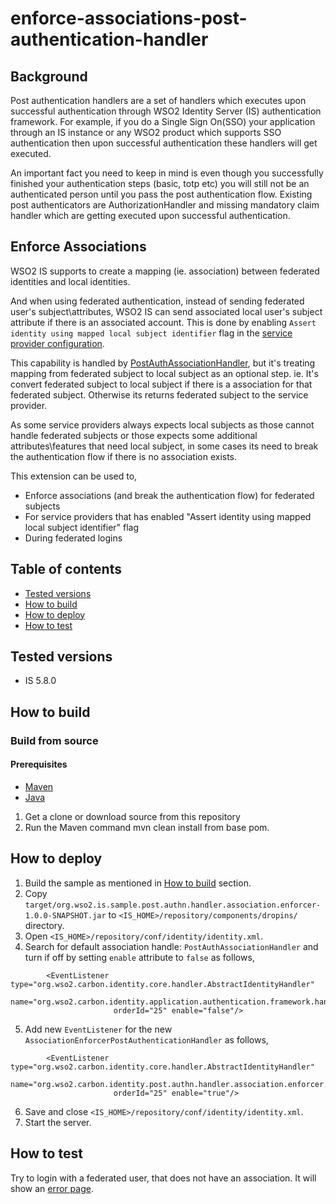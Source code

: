 # enforce-associations-post-authentication-handler

## Background
Post authentication handlers are a set of handlers which executes upon successful authentication through WSO2 Identity Server (IS) authentication framework. For example, if you do a Single Sign On(SSO) your application through an IS instance or any WSO2 product which supports SSO authentication then upon successful authentication these handlers will get executed.

An important fact you need to keep in mind is even though you successfully finished your authentication steps (basic, totp etc) you will still not be an authenticated person until you pass the post authentication flow. Existing post authenticators are AuthorizationHandler and missing mandatory claim handler which are getting executed upon successful authentication.

## Enforce Associations
WSO2 IS supports to create a mapping (ie. association) between federated identities and local identities.

And when using federated authentication, instead of sending federated user's subject\attributes, WSO2 IS can send associated local user's subject
attribute if there is an associated account. This is done by enabling `Assert identity using mapped local subject identifier` flag in the [service provider configuration](https://docs.wso2.com/display/IS580/Configuring+Local+and+Outbound+Authentication+for+a+Service+Provider).

This capability is handled by [PostAuthAssociationHandler](https://github.com/wso2/carbon-identity-framework/blob/v5.12.387/components/authentication-framework/org.wso2.carbon.identity.application.authentication.framework/src/main/java/org/wso2/carbon/identity/application/authentication/framework/handler/request/impl/PostAuthAssociationHandler.java), but it's treating mapping from federated subject to local subject as an optional step. ie. It's convert federated subject to local subject if there is a association for that federated subject. Otherwise its returns federated subject to the service provider.

As some service providers always expects local subjects as those cannot handle federated subjects or those expects some additional attributes\features that need local subject, in some cases its need to break the authentication flow if there is no association exists.

This extension can be used to,
* Enforce associations (and break the authentication flow) for federated subjects
* For service providers that has enabled "Assert identity using mapped local subject identifier" flag
* During federated logins

## Table of contents

- [Tested versions](#tested-versions)
- [How to build](#how-to-build)
- [How to deploy](#how-to-deploy)
- [How to test](#how-to-test)

## Tested versions
* IS 5.8.0

## How to build

### Build from source

#### Prerequisites

* [Maven](https://maven.apache.org/download.cgi)
* [Java](http://www.oracle.com/technetwork/java/javase/downloads)

1. Get a clone or download source from this repository
2. Run the Maven command mvn clean install from base pom.

## How to deploy

1. Build the sample as mentioned in [How to build](#how-to-build) section.
2. Copy `target/org.wso2.is.sample.post.authn.handler.association.enforcer-1.0.0-SNAPSHOT.jar` to `<IS_HOME>/repository/components/dropins/` directory.
3. Open `<IS_HOME>/repository/conf/identity/identity.xml`.
4. Search for default association handle: `PostAuthAssociationHandler` and turn if off by setting `enable` attribute to `false` as follows,
```
        <EventListener type="org.wso2.carbon.identity.core.handler.AbstractIdentityHandler"
                       name="org.wso2.carbon.identity.application.authentication.framework.handler.request.impl.PostAuthAssociationHandler"
                       orderId="25" enable="false"/>
```
5. Add new `EventListener` for the new `AssociationEnforcerPostAuthenticationHandler` as follows,
```
        <EventListener type="org.wso2.carbon.identity.core.handler.AbstractIdentityHandler"
                       name="org.wso2.carbon.identity.post.authn.handler.association.enforcer.AssociationEnforcerPostAuthenticationHandler"
                       orderId="25" enable="true"/>
```
6. Save and close `<IS_HOME>/repository/conf/identity/identity.xml`.
7. Start the server.

## How to test

Try to login with a federated user, that does not have an association. It will show an [error page](https://localhost:9443/authenticationendpoint/retry.do?status=Authentication+attempt+failed.&statusMsg=Authentication+failed.+Cannot+find+mapped+local+user.&tenantDomain=carbon.super).
